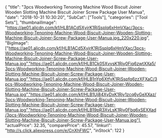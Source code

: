 {
	"title": "3pcs Woodworking Tenoning Machine Wood Biscuit Joiner Wooden Slotting Machine Biscuit Joiner Screw Package User Manua",
	"date": "2018-10-31 10:30:20",
	"SubCat": ["Tools"],
	"categories": ["Tool Sets"],
	"thumbnailImage": "https://ae01.alicdn.com/kf/HLB1ACd5XyjrK1RjSsplq6xHmVXac/3pcs-Woodworking-Tenoning-Machine-Wood-Biscuit-Joiner-Wooden-Slotting-Machine-Biscuit-Joiner-Screw-Package-User-Manua.jpg_220x220.jpg",
	"BigImage": ["https://ae01.alicdn.com/kf/HLB1ACd5XyjrK1RjSsplq6xHmVXac/3pcs-Woodworking-Tenoning-Machine-Wood-Biscuit-Joiner-Wooden-Slotting-Machine-Biscuit-Joiner-Screw-Package-User-Manua.jpg","https://ae01.alicdn.com/kf/HLB1Ck05XvvsK1Rjy0Fiq6zwtXXa5/3pcs-Woodworking-Tenoning-Machine-Wood-Biscuit-Joiner-Wooden-Slotting-Machine-Biscuit-Joiner-Screw-Package-User-Manua.jpg","https://ae01.alicdn.com/kf/HLB1nYp6XtfvK1RjSspfq6zzXFXaC/3pcs-Woodworking-Tenoning-Machine-Wood-Biscuit-Joiner-Wooden-Slotting-Machine-Biscuit-Joiner-Screw-Package-User-Manua.jpg","https://ae01.alicdn.com/kf/HLB1Uj84XyDxK1Rjy1zcq6yGeXXaz/3pcs-Woodworking-Tenoning-Machine-Wood-Biscuit-Joiner-Wooden-Slotting-Machine-Biscuit-Joiner-Screw-Package-User-Manua.jpg","https://ae01.alicdn.com/kf/HLB19pR3XvLsK1Rjy0Fbq6xSEXXad/3pcs-Woodworking-Tenoning-Machine-Wood-Biscuit-Joiner-Wooden-Slotting-Machine-Biscuit-Joiner-Screw-Package-User-Manua.jpg"],
	"actualPrice": 32.35,
	"comparePrice": 45.57,
	"linkurl": "http://s.click.aliexpress.com/e/CnXhFWC",
	"inStock": 122
}
